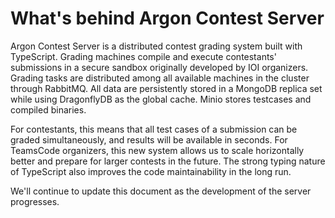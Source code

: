 # What's behind Argon Contest Server

Argon Contest Server is a distributed contest grading system built with TypeScript. Grading machines compile and execute contestants' submissions in a secure sandbox originally developed by IOI organizers. Grading tasks are distributed among all available machines in the cluster through RabbitMQ. All data are persistently stored in a MongoDB replica set while using DragonflyDB as the global cache. Minio stores testcases and compiled binaries.

For contestants, this means that all test cases of a submission can be graded simultaneously, and results will be available in seconds. For TeamsCode organizers, this new system allows us to scale horizontally better and prepare for larger contests in the future. The strong typing nature of TypeScript also improves the code maintainability in the long run.

We'll continue to update this document as the development of the server progresses.
